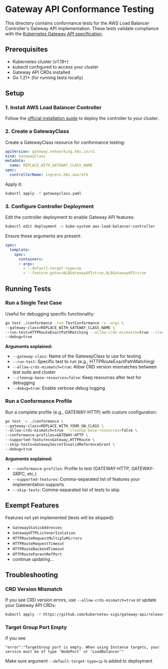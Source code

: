 
# Gateway API Conformance Testing

This directory contains conformance tests for the AWS Load Balancer Controller's Gateway API implementation. These tests validate compliance with the [Kubernetes Gateway API specification](https://gateway-api.sigs.k8s.io/concepts/conformance/).

## Prerequisites

- Kubernetes cluster (v1.19+)
- kubectl configured to access your cluster
- Gateway API CRDs installed
- Go 1.21+ (for running tests locally)

## Setup

### 1. Install AWS Load Balancer Controller

Follow the [official installation guide](https://kubernetes-sigs.github.io/aws-load-balancer-controller/v2.14/deploy/installation/) to deploy the controller to your cluster.

### 2. Create a GatewayClass

Create a GatewayClass resource for conformance testing:

```yaml
apiVersion: gateway.networking.k8s.io/v1
kind: GatewayClass
metadata:
  name: REPLACE_WITH_GATEWAY_CLASS_NAME
spec:
  controllerName: ingress.k8s.aws/alb
```

Apply it:
```bash
kubectl apply -f gatewayclass.yaml
```

### 3. Configure Controller Deployment

Edit the controller deployment to enable Gateway API features:

```bash
kubectl edit deployment -n kube-system aws-load-balancer-controller
```

Ensure these arguments are present:
```yaml
spec:
  template:
    spec:
      containers:
      - args:
        - --default-target-type=ip
        - --feature-gates=NLBGatewayAPI=true,ALBGatewayAPI=true
```

## Running Tests

### Run a Single Test Case

Useful for debugging specific functionality:

```bash
go test ./conformance -run TestConformance -v -args \
--gateway-class=REPLACE_WITH_GATEWAY_CLASS_NAME \
--run-test=HTTPRouteExactPathMatching --allow-crds-mismatch=true --cleanup-base-resources=false \
--debug=true
```

**Arguments explained:**
- `--gateway-class`: Name of the GatewayClass to use for testing
- `--run-test`: Specific test to run (e.g., HTTPRouteExactPathMatching)
- `--allow-crds-mismatch=true`: Allow CRD version mismatches between test suite and cluster
- `--cleanup-base-resources=false`: Keep resources after test for debugging
- `--debug=true`: Enable verbose debug logging

### Run a Conformance Profile

Run a complete profile (e.g., GATEWAY-HTTP) with custom configuration:

```bash
go test -v ./conformance \
--gateway-class=REPLACE_WITH_YOUR_GW_CLASS \
--allow-crds-mismatch=true --cleanup-base-resources=false \
--conformance-profiles=GATEWAY-HTTP \
--supported-features=Gateway,HTTPRoute \
--skip-tests=GatewaySecretInvalidReferenceGrant \
--debug=true
```

**Arguments explained:**
- `--conformance-profiles`: Profile to test (GATEWAY-HTTP, GATEWAY-GRPC, etc.)
- `--supported-features`: Comma-separated list of features your implementation supports
- `--skip-tests`: Comma-separated list of tests to skip


## Exempt Features

Features not yet implemented (tests will be skipped):
- `GatewayStaticAddresses`
- `GatewayHTTPListenerIsolation`
- `HTTPRouteRequestMultipleMirrors`
- `HTTPRouteRequestTimeout`
- `HTTPRouteBackendTimeout`
- `HTTPRouteParentRefPort`
- continue updating...

## Troubleshooting

### CRD Version Mismatch

If you see CRD version errors, use `--allow-crds-mismatch=true` or update your Gateway API CRDs:
```bash
kubectl apply -f https://github.com/kubernetes-sigs/gateway-api/releases/download/v1.0.0/standard-install.yaml
```

### Target Group Port Empty
If you see 
```
"error":"TargetGroup port is empty. When using Instance targets, your service must be of type 'NodePort' or 'LoadBalancer'"
```
Make sure argument `--default-target-type=ip` is added to deployment